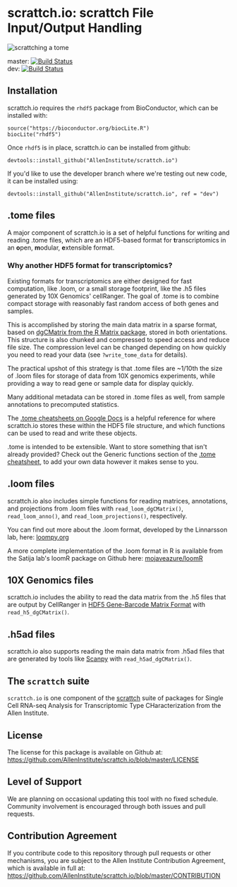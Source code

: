 # scrattch.io: scrattch File Input/Output Handling

<img src="https://upload.wikimedia.org/wikipedia/commons/8/8e/Kitten_reading_a_book.jpg" alt="scrattching a tome"/>

master: [![Build Status](https://travis-ci.org/user/pkg.svg?branch=master)](https://travis-ci.org/user/pkg)  
dev: [![Build Status](https://travis-ci.org/user/pkg.svg?branch=dev)](https://travis-ci.org/user/pkg)  

## Installation

scrattch.io requires the `rhdf5` package from BioConductor, which can be installed with:
```
source("https://bioconductor.org/biocLite.R")
biocLite("rhdf5")
```

Once `rhdf5` is in place, scrattch.io can be installed from github:
```
devtools::install_github("AllenInstitute/scrattch.io")
```

If you'd like to use the developer branch where we're testing out new code, it can be installed using:
```
devtools::install_github("AllenInstitute/scrattch.io", ref = "dev")
```

## .tome files
A major component of scrattch.io is a set of helpful functions for writing and reading .tome files, which are an HDF5-based format for **t**ranscriptomics in an **o**pen, **m**odular, **e**xtensible format.  

### Why another HDF5 format for transcriptomics?  
Existing formats for transcriptomics are either designed for fast computation, like .loom, or a small storage footprint, like the .h5 files generated by 10X Genomics' cellRanger. The goal of .tome 
is to combine compact storage with reasonably fast random access of both genes and samples.

This is accomplished by storing the main data matrix in a sparse format, based on [dgCMatrix from the R Matrix package](https://stat.ethz.ch/R-manual/R-devel/library/Matrix/html/dgCMatrix-class.html), stored in both orientations. This structure is also chunked and compressed to speed access and reduce file size. The compression level can be changed depending on how quickly you need to read your data (see `?write_tome_data` for details).

The practical upshot of this strategy is that .tome files are ~1/10th the size of .loom files for storage of data from 10X genomics experiments, while providing a way to read gene or sample data for display quickly.

Many additional metadata can be stored in .tome files as well, from sample annotations to precomputed statistics.

The [.tome cheatsheets on Google Docs](https://docs.google.com/spreadsheets/d/1tJUgnfEXUv1IuzGAykDCTIUTsgzEWkT-jfl4UcEUl48/edit?usp=sharing) is a helpful reference for where scrattch.io stores these within the HDF5 file structure, and which functions can be used to read and write these objects.

.tome is intended to be extensible. Want to store something that isn't already provided? Check out the Generic functions section of the [.tome cheatsheet](https://docs.google.com/spreadsheets/d/1tJUgnfEXUv1IuzGAykDCTIUTsgzEWkT-jfl4UcEUl48/edit?usp=sharing), to add your own data however it makes sense to you.

## .loom files
scrattch.io also includes simple functions for reading matrices, annotations, and projections from .loom files with `read_loom_dgCMatrix()`, `read_loom_anno()`, and `read_loom_projections()`, respectively.

You can find out more about the .loom format, developed by the Linnarsson lab, here: [loompy.org](http://loompy.org/)

A more complete implementation of the .loom format in R is available from the Satija lab's loomR package on Github here: [mojaveazure/loomR](https://github.com/mojaveazure/loomR)

## 10X Genomics files
scrattch.io includes the ability to read the data matrix from the .h5 files that are output by CellRanger in [HDF5 Gene-Barcode Matrix Format](https://support.10xgenomics.com/single-cell-gene-expression/software/pipelines/latest/advanced/h5_matrices) with `read_h5_dgCMatrix()`.

## .h5ad files
scrattch.io also supports reading the main data matrix from .h5ad files that are generated by tools like [Scanpy](https://github.com/theislab/scanpy) with `read_h5ad_dgCMatrix()`.

## The `scrattch` suite

`scrattch.io` is one component of the [scrattch](https://github.com/AllenInstitute/scrattch/) suite of packages for Single Cell RNA-seq Analysis for Transcriptomic Type CHaracterization from the Allen Institute.

## License

The license for this package is available on Github at: https://github.com/AllenInstitute/scrattch.io/blob/master/LICENSE

## Level of Support

We are planning on occasional updating this tool with no fixed schedule. Community involvement is encouraged through both issues and pull requests.

## Contribution Agreement

If you contribute code to this repository through pull requests or other mechanisms, you are subject to the Allen Institute Contribution Agreement, which is available in full at: https://github.com/AllenInstitute/scrattch.io/blob/master/CONTRIBUTION

